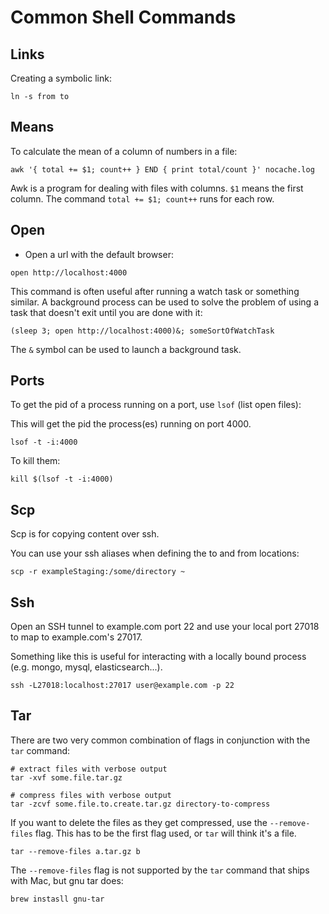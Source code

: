 # Common Shell Commands

## Links

Creating a symbolic link:

```
ln -s from to
```

## Means

To calculate the mean of a column of numbers in a file:

```shell
awk '{ total += $1; count++ } END { print total/count }' nocache.log
```

Awk is a program for dealing with files with columns. `$1` means the first column.
The command `total += $1; count++` runs for each row.

## Open

* Open a url with the default browser:

```shell
open http://localhost:4000
```

This command is often useful after running a watch task or something similar. A
background process can be used to solve the problem of using a task that doesn't
exit until you are done with it:

```
(sleep 3; open http://localhost:4000)&; someSortOfWatchTask
```

The `&` symbol can be used to launch a background task.

## Ports

To get the pid of a process running on a port, use `lsof` (list open files):

This will get the pid the process(es) running on port 4000.

```
lsof -t -i:4000
```

To kill them:

```
kill $(lsof -t -i:4000)
```

## Scp

Scp is for copying content over ssh.

You can use your ssh aliases when defining the to and from locations:

```
scp -r exampleStaging:/some/directory ~
```

## Ssh

Open an SSH tunnel to example.com port 22 and use your local port 27018 to
map to example.com's 27017.

Something like this is useful for interacting with a locally bound process (e.g.
  mongo, mysql, elasticsearch...).

```
ssh -L27018:localhost:27017 user@example.com -p 22
```

## Tar

There are two very common combination of flags in conjunction with the `tar` command:

```
# extract files with verbose output
tar -xvf some.file.tar.gz

# compress files with verbose output
tar -zcvf some.file.to.create.tar.gz directory-to-compress
```

If you want to delete the files as they get compressed, use the `--remove-files` flag.
This has to be the first flag used, or `tar` will think it's a file.

```
tar --remove-files a.tar.gz b
```

The `--remove-files` flag is not supported by the `tar` command that ships with
Mac, but gnu tar does:

```
brew instasll gnu-tar
```
